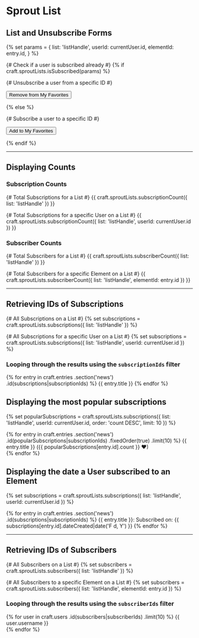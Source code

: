 # Sprout List

## List and Unsubscribe Forms

{% set params = {
	list: 'listHandle',
	userId: currentUser.id,
	elementId: entry.id,
} %}

{# Check if a user is subscribed already #}
{% if craft.sproutLists.isSubscribed(params) %}

  {# Unsubscribe a user from a specific ID #}
  <form method="post" accept-charset="utf-8">
  	<input type="hidden" name="action" value="sproutLists/lists/unsubscribe">
  	<input type="hidden" name="elementId" value="{{ entry.id }}">
  	<input type="hidden" name="userId" value="{{ currentUser.id }}">
  	<input type="hidden" name="list" value="listHandle">
    <input type="submit" value="Remove from My Favorites">
  </form>

{% else %}

  {# Subscribe a user to a specific ID #}
  <form method="post" accept-charset="utf-8">
  	<input type="hidden" name="action" value="sproutLists/lists/subscribe">
  	<input type="hidden" name="elementId" value="{{ entry.id }}">
  	<input type="hidden" name="userId" value="{{ currentUser.id }}">
  	<input type="hidden" name="list" value="listHandle">
    <input type="submit" value="Add to My Favorites">
  </form>

{% endif %}

----

## Displaying Counts

### Subscription Counts

{# Total Subscriptions for a List #}
{{ craft.sproutLists.subscriptionCount({ list: 'listHandle' }) }}

{# Total Subscriptions for a specific User on a List #}
{{ craft.sproutLists.subscriptionCount({
	list: 'listHandle',
	userId: currentUser.id
}) }}

### Subscriber Counts

{# Total Subscribers for a List #}
{{ craft.sproutLists.subscriberCount({ list: 'listHandle' }) }}

{# Total Subscribers for a specific Element on a List #}
{{ craft.sproutLists.subscriberCount({
	list: 'listHandle',
	elementId: entry.id
}) }}

----

## Retrieving IDs of Subscriptions

{# All Subscriptions on a List #}
{% set subscriptions = craft.sproutLists.subscriptions({
	list: 'listHandle'
}) %}

{# All Subscriptions for a specific User on a List #}
{% set subscriptions = craft.sproutLists.subscriptions({
	list: 'listHandle',
	userId: currentUser.id
}) %}

### Looping through the results using the `subscriptionIds` filter

{% for entry in craft.entries
	.section('news')
	.id(subscriptions|subscriptionIds)
	%}
  {{ entry.title }}
{% endfor %}


## Displaying the most popular subscriptions

{% set popularSubscriptions = craft.sproutLists.subscriptions({
	list: 'listHandle',
	userId: currentUser.id,
	order: 'count DESC',
	limit: 10
}) %}

{% for entry in craft.entries
	.section('news')
	.id(popularSubscriptions|subscriptionIds)
	.fixedOrder(true)
	.limit(10)
	%}
  {{ entry.title }} ({{ popularSubscriptions[entry.id].count }} ❤)<br/>
{% endfor %}

## Displaying the date a User subscribed to an Element

{% set subscriptions = craft.sproutLists.subscriptions({
	list: 'listHandle',
	userId: currentUser.id
}) %}

{% for entry in craft.entries
	.section('news')
	.id(subscriptions|subscriptionIds)
	%}
  {{ entry.title }}: Subscribed on: {{ subscriptions[entry.id].dateCreated|date('F d, Y') }}
{% endfor %}

----

## Retrieving IDs of Subscribers

{# All Subscribers on a List #}
{% set subscribers = craft.sproutLists.subscribers({
	list: 'listHandle'
}) %}

{# All Subscribers to a specific Element on a List #}
{% set subscribers = craft.sproutLists.subscribers({
	list: 'listHandle',
  elementId: entry.id
}) %}

### Looping through the results using the `subscriberIds` filter

{% for user in craft.users
	.id(subscribers|subscriberIds)
	.limit(10)
	%}
  {{ user.username }}<br/>
{% endfor %}
